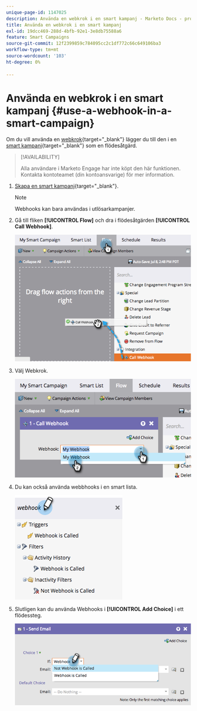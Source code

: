 ```yaml
---
unique-page-id: 1147025
description: Använda en webkrok i en smart kampanj - Marketo Docs - produktdokumentation
title: Använda en webkrok i en smart kampanj
exl-id: 19dcc469-288d-4bfb-92e1-3e8db75588a6
feature: Smart Campaigns
source-git-commit: 12f2399859c784095cc2c1df772c66c649106ba3
workflow-type: tm+mt
source-wordcount: '103'
ht-degree: 0%

---
```


# Använda en webkrok i en smart kampanj {#use-a-webhook-in-a-smart-campaign}

Om du vill använda en [webkrok](https://experienceleague.adobe.com/en/docs/marketo-developer/marketo/webhooks/webhooks){target="_blank"} lägger du till den i en [smart kampanj](/help/marketo/product-docs/core-marketo-concepts/smart-campaigns/flow-actions/add-a-flow-step-to-a-smart-campaign.md){target="_blank"} som en flödesåtgärd.

>[!AVAILABILITY]
>
>Alla användare i Marketo Engage har inte köpt den här funktionen. Kontakta kontoteamet (din kontoansvarige) för mer information.

1. [Skapa en smart kampanj](/help/marketo/product-docs/core-marketo-concepts/smart-campaigns/creating-a-smart-campaign/create-a-new-smart-campaign.md){target="_blank"}.

   >[!NOTE]
   >
   >Webhooks kan bara användas i utlösarkampanjer.

1. Gå till fliken **[!UICONTROL Flow]** och dra i flödesåtgärden **[!UICONTROL Call Webhook]**.

   ![](assets/use-a-webhook-in-a-smart-campaign-1.png)

1. Välj Webkrok.

   ![](assets/use-a-webhook-in-a-smart-campaign-2.png)

1. Du kan också använda webbhooks i en smart lista.

   ![](assets/use-a-webhook-in-a-smart-campaign-3.png)

1. Slutligen kan du använda Webhooks i **[!UICONTROL Add Choice]** i ett flödessteg.

   ![](assets/use-a-webhook-in-a-smart-campaign-4.png)
